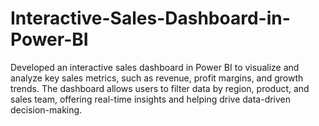 # Interactive-Sales-Dashboard-in-Power-BI
Developed an interactive sales dashboard in Power BI to visualize and analyze key sales metrics, such as revenue, profit margins, and growth trends. The dashboard allows users to filter data by region, product, and sales team, offering real-time insights and helping drive data-driven decision-making.

